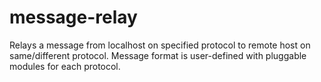 # message-relay
Relays a message from localhost on specified protocol to remote host on same/different protocol. Message format is user-defined with pluggable modules for each protocol.

